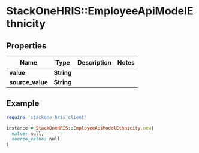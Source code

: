 # StackOneHRIS::EmployeeApiModelEthnicity

## Properties

| Name | Type | Description | Notes |
| ---- | ---- | ----------- | ----- |
| **value** | **String** |  |  |
| **source_value** | **String** |  |  |

## Example

```ruby
require 'stackone_hris_client'

instance = StackOneHRIS::EmployeeApiModelEthnicity.new(
  value: null,
  source_value: null
)
```

